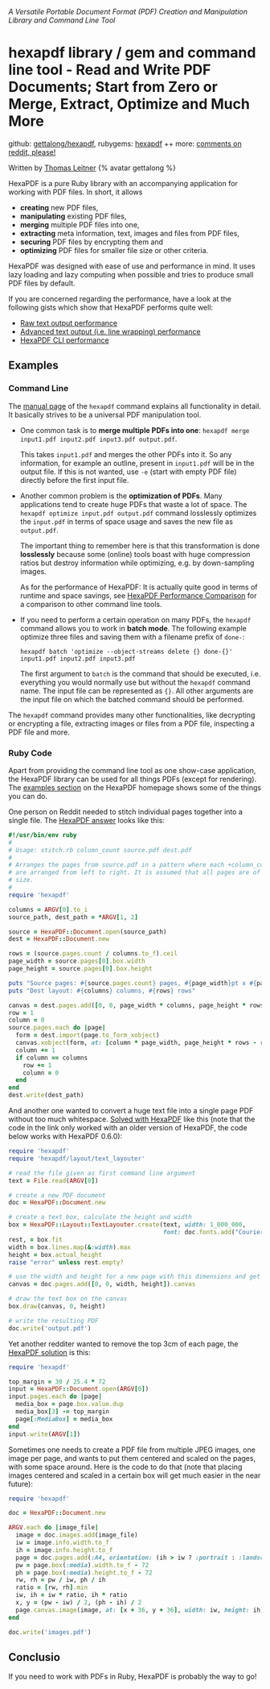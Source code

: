 
_A Versatile Portable Document Format (PDF) Creation and Manipulation Library and Command Line Tool_


# hexapdf library / gem and command line tool - Read and Write PDF Documents; Start from Zero or Merge, Extract, Optimize and Much More  


github: [gettalong/hexapdf](https://github.com/gettalong/hexapdf),
rubygems: [hexapdf](https://rubygems.org/gems/hexapdf) ++
more: [comments on reddit, please!](https://www.reddit.com/r/ruby/comments/7imh23/day_9_ruby_advent_calendar_2017_hexapdf_read_and/)


Written by [Thomas Leitner](https://rubygems.org/profiles/gettalong)  {% avatar gettalong %}



HexaPDF is a pure Ruby library with an accompanying application for working with PDF files. 
In short, it allows

* **creating** new PDF files,
* **manipulating** existing PDF files,
* **merging** multiple PDF files into one,
* **extracting** meta information, text, images and files from PDF files,
* **securing** PDF files by encrypting them and
* **optimizing** PDF files for smaller file size or other criteria.

HexaPDF was designed with ease of use and performance in mind. It uses lazy loading and lazy computing when possible and tries to produce small PDF files by default.

If you are concerned regarding the performance, have a look at the following gists which show that HexaPDF performs quite well:

* [Raw text output performance](https://gist.github.com/gettalong/0d7c576064725774299cdf4d1a51d2b9)
* [Advanced text output (i.e. line wrapping) performance](https://gist.github.com/gettalong/8afae547ac3e50e9b8ce6c521a2a0eea)
* [HexaPDF CLI performance](https://gist.github.com/gettalong/8955ff5403fe7abb7bee)


## Examples


### Command Line  


The [manual page](https://hexapdf.gettalong.org/documentation/hexapdf.1.html) of the `hexapdf` command explains all functionality in detail. It basically strives to be a universal PDF manipulation tool.

* One common task is to **merge multiple PDFs into one**: `hexapdf merge input1.pdf input2.pdf input3.pdf output.pdf`.

  This takes `input1.pdf` and merges the other PDFs into it. So any information, for example an outline, present in `input1.pdf` will be in the output file. If this is not wanted, use `-e` (start with empty PDF file) directly before the first input file.
  
* Another common problem is the **optimization of PDFs**. Many applications tend to create huge PDFs that waste a lot of space. The `hexapdf optimize input.pdf output.pdf` command losslessly optimizes the `input.pdf` in terms of space usage and saves the new file as `output.pdf`.

  The important thing to remember here is that this transformation is done **losslessly** because some (online) tools boast with huge compression ratios but destroy information while optimizing, e.g. by down-sampling images.
  
  As for the performance of HexaPDF: It is actually quite good in terms of runtime and space savings, see [HexaPDF Performance Comparison](https://gist.github.com/gettalong/8955ff5403fe7abb7bee) for a comparison to other command line tools.
 
* If you need to perform a certain operation on many PDFs, the `hexapdf` command allows you to work in **batch mode**. The following example optimize three files and saving them with a filename prefix of `done-`:

  `hexapdf batch 'optimize --object-streams delete {} done-{}' input1.pdf input2.pdf input3.pdf`
  
  The first argument to `batch` is the command that should be executed, i.e. everything you would normally use but without the `hexapdf` command name. The input file can be represented as `{}`. All other arguments are the input file on which the batched command should be performed.
  
The `hexapdf` command provides many other functionalities, like decrypting or encrypting a file, extracting images or files from a PDF file, inspecting a PDF file and more.


### Ruby Code

Apart from providing the command line tool as one show-case application, 
the HexaPDF library can be used for all things PDFs (except for rendering). The [examples section](https://hexapdf.gettalong.org/examples/index.html) on the HexaPDF homepage shows some of the things you can do.

One person on Reddit needed to stitch individual pages together into a single file. The [HexaPDF answer](https://www.reddit.com/r/pdf/comments/72wnkm/is_it_possible_to_stitch_hundreds_of_pages_into_a/) looks like this:

``` ruby
#!/usr/bin/env ruby
#
# Usage: stitch.rb column_count source.pdf dest.pdf
#
# Arranges the pages from source.pdf in a pattern where each +column_count+ pages
# are arranged from left to right. It is assumed that all pages are of the same
# size.
#
require 'hexapdf'

columns = ARGV[0].to_i
source_path, dest_path = *ARGV[1, 2]

source = HexaPDF::Document.open(source_path)
dest = HexaPDF::Document.new

rows = (source.pages.count / columns.to_f).ceil
page_width = source.pages[0].box.width
page_height = source.pages[0].box.height

puts "Source pages: #{source.pages.count} pages, #{page_width}pt x #{page_height}pt"
puts "Dest layout: #{columns} columns, #{rows} rows"

canvas = dest.pages.add([0, 0, page_width * columns, page_height * rows]).canvas
row = 1
column = 0
source.pages.each do |page|
  form = dest.import(page.to_form_xobject)
  canvas.xobject(form, at: [column * page_width, page_height * rows - row * page_height])
  column += 1
  if column == columns
    row += 1
    column = 0
  end
end
dest.write(dest_path)
```

And another one wanted to convert a huge text file into a single page PDF without too much whitespace. [Solved with HexaPDF](https://www.reddit.com/r/pdf/comments/6y5v0d/massive_txt_file_to_pdf_with_no_page_breaks_or/) like this (note that the code in the link only worked with an older version of HexaPDF, the code below works with HexaPDF 0.6.0):

``` ruby
require 'hexapdf'
require 'hexapdf/layout/text_layouter'

# read the file given as first command line argument
text = File.read(ARGV[0])

# create a new PDF document
doc = HexaPDF::Document.new

# create a text box, calculate the height and width
box = HexaPDF::Layout::TextLayouter.create(text, width: 1_000_000,
                                           font: doc.fonts.add("Courier"))
rest, = box.fit
width = box.lines.map(&:width).max
height = box.actual_height
raise "error" unless rest.empty?

# use the width and height for a new page with this dimensions and get the painting canvas
canvas = doc.pages.add([0, 0, width, height]).canvas

# draw the text box on the canvas
box.draw(canvas, 0, height)

# write the resulting PDF
doc.write('output.pdf')
```

Yet another redditer wanted to remove the top 3cm of each page, the [HexaPDF solution](https://www.reddit.com/r/pdf/comments/6q63mo/remove_top_3cm_from_a_pdf/) is this:

``` ruby
require 'hexapdf'

top_margin = 30 / 25.4 * 72
input = HexaPDF::Document.open(ARGV[0])
input.pages.each do |page|
  media_box = page.box.value.dup
  media_box[3] -= top_margin
  page[:MediaBox] = media_box
end
input.write(ARGV[1])
```

Sometimes one needs to create a PDF file from multiple JPEG images, one image per page, and wants to put them centered and scaled on the pages, with some space around. Here is the code to do that (note that placing images centered and scaled in a certain box will get much easier in the near future):

``` ruby
require 'hexapdf'

doc = HexaPDF::Document.new

ARGV.each do |image_file|
  image = doc.images.add(image_file)
  iw = image.info.width.to_f
  ih = image.info.height.to_f
  page = doc.pages.add(:A4, orientation: (ih > iw ? :portrait : :landscape))
  pw = page.box(:media).width.to_f - 72
  ph = page.box(:media).height.to_f - 72
  rw, rh = pw / iw, ph / ih
  ratio = [rw, rh].min
  iw, ih = iw * ratio, ih * ratio
  x, y = (pw - iw) / 2, (ph - ih) / 2
  page.canvas.image(image, at: [x + 36, y + 36], width: iw, height: ih)
end

doc.write('images.pdf')
```

## Conclusio

If you need to work with PDFs in Ruby, HexaPDF is probably the way to go!

